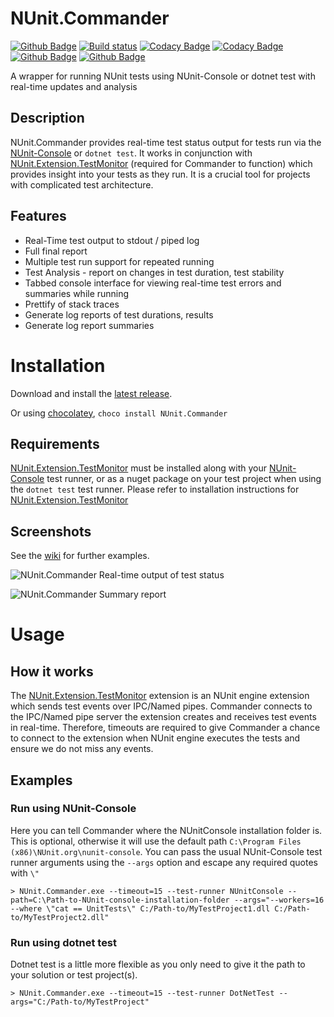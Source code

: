 # NUnit.Commander
[![Github Badge](https://img.shields.io/github/v/release/replaysMike/NUnit.Commander)](https://github.com/replaysMike/NUnit.Commander/releases/latest)
[![Build status](https://ci.appveyor.com/api/projects/status/6vxd3cq83kuo4hg1?svg=true)](https://ci.appveyor.com/project/MichaelBrown/NUnit.Commander)
[![Codacy Badge](https://api.codacy.com/project/badge/Grade/a549220ae45b459c96ed1a5572dab40c)](https://www.codacy.com/manual/replaysMike/NUnit.Commander?utm_source=github.com&amp;utm_medium=referral&amp;utm_content=replaysMike/NUnit.Commander&amp;utm_campaign=Badge_Grade)
[![Codacy Badge](https://api.codacy.com/project/badge/Coverage/a549220ae45b459c96ed1a5572dab40c)](https://www.codacy.com/manual/replaysMike/NUnit.Commander?utm_source=github.com&utm_medium=referral&utm_content=replaysMike/NUnit.Commander&utm_campaign=Badge_Coverage)
[![Github Badge](https://img.shields.io/github/downloads/replaysMike/NUNit.Commander/total)](https://github.com/replaysMike/NUNit.Commander/latest)
[![Github Badge](https://img.shields.io/chocolatey/dt/NUnit.Commander)](https://chocolatey.org/packages/NUnit.Commander)


A wrapper for running NUnit tests using NUnit-Console or dotnet test with real-time updates and analysis

## Description
NUnit.Commander provides real-time test status output for tests run via the [NUnit-Console](https://github.com/nunit/nunit-console) or `dotnet test`. It works in conjunction with [NUnit.Extension.TestMonitor](https://github.com/replaysMike/NUnit.Extension.TestMonitor) (required for Commander to function) which provides insight into your tests as they run. It is a crucial tool for projects with complicated test architecture.

## Features

* Real-Time test output to stdout / piped log
* Full final report
* Multiple test run support for repeated running
* Test Analysis - report on changes in test duration, test stability
* Tabbed console interface for viewing real-time test errors and summaries while running
* Prettify of stack traces
* Generate log reports of test durations, results
* Generate log report summaries

# Installation

Download and install the [latest release](https://github.com/replaysMike/NUnit.Commander/releases).

Or using [chocolatey](https://chocolatey.org/), `choco install NUnit.Commander`

## Requirements

[NUnit.Extension.TestMonitor](https://github.com/replaysMike/NUnit.Extension.TestMonitor) must be installed along with your [NUnit-Console](https://github.com/nunit/nunit-console) test runner, or as a nuget package on your test project when using the `dotnet test` test runner. Please refer to installation instructions for [NUnit.Extension.TestMonitor](https://github.com/replaysMike/NUnit.Extension.TestMonitor)

## Screenshots

See the [wiki](https://github.com/replaysMike/NUnit.Commander/wiki) for further examples.

![NUnit.Commander](https://github.com/replaysMike/NUnit.Commander/wiki/screenshots/NUnit.Commander.png)
Real-time output of test status

![NUnit.Commander](https://github.com/replaysMike/NUnit.Commander/wiki/screenshots/NUnit.Commander-summary.png)
Summary report

# Usage

## How it works
The [NUnit.Extension.TestMonitor](https://github.com/replaysMike/NUnit.Extension.TestMonitor) extension is an NUnit engine extension which sends test events over IPC/Named pipes. Commander connects to the IPC/Named pipe server the extension creates and receives test events in real-time. Therefore, timeouts are required to give Commander a chance to connect to the extension when NUnit engine executes the tests and ensure we do not miss any events.

## Examples

### Run using NUnit-Console

Here you can tell Commander where the NUnitConsole installation folder is. This is optional, otherwise it will use the default path  `C:\Program Files (x86)\NUnit.org\nunit-console`. You can pass the usual NUnit-Console test runner arguments using the `--args` option and escape any required quotes with `\"`
```
> NUnit.Commander.exe --timeout=15 --test-runner NUnitConsole --path=C:\Path-to-NUnit-console-installation-folder --args="--workers=16 --where \"cat == UnitTests\" C:/Path-to/MyTestProject1.dll C:/Path-to/MyTestProject2.dll" 
```
### Run using dotnet test

Dotnet test is a little more flexible as you only need to give it the path to your solution or test project(s).
```
> NUnit.Commander.exe --timeout=15 --test-runner DotNetTest --args="C:/Path-to/MyTestProject"
```



